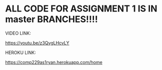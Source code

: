 # ALL CODE FOR ASSIGNMENT 1 IS IN master BRANCHES!!!!


VIDEO LINK:

https://youtu.be/z3QvgLHcvLY

HEROKU LINK:

https://comp229as1ryan.herokuapp.com/home
